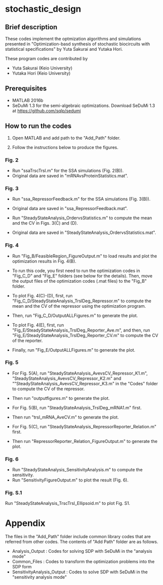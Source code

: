 # stochastic_design

## Brief description
These codes implement the optmization algorithms and simulations presented in "Optimization-basd synthesis of stochastic biocircuits with statistical specifications" by Yuta Sakurai and Yutaka Hori.

These program codes are contributed by 
 - Yuta Sakurai (Keio University)
 - Yutaka Hori (Keio University)

## Prerequisites
- MATLAB 2016b 
- SeDuMi 1.3 for the semi-algebraic optimizations. Download SeDuMi 1.3 at https://github.com/sqlp/sedumi

## How to run the codes

1. Open MATLAB and add path to the "Add_Path" folder. 

2. Follow the instructions below to produce the figures.

### Fig. 2
- Run "ssaTrscTrsl.m" for the SSA simulations (Fig. 2(B)).
- Original data are saved in "mRNAvsProteinStatistics.mat".

### Fig. 3
- Run "ssa_RepressorFeedback.m" for the SSA simulations (Fig. 3(B)).
- Original data are saved in "ssa_RepressorFeedback.mat".

- Run "SteadyStateAnalysis_OrdervsStatistics.m" to compute the mean and the CV in Figs. 3(C) and (D).
- Original data are saved in "SteadyStateAnalysis_OrdervsStatistics.mat".

### Fig. 4
- Run "Fig_B/FeasibleRegion_FigureOutput.m" to load results and plot the optimization results in Fig. 4(B).
- To run this code, you first need to run the optimization codes in "Fig_C_D" and "Fig_E" folders (see below for the details). Then, move the output files of the optimization codes (.mat files) to the "Fig_B" folder. 

- To plot Fig. 4(C)-(D), first, run "Fig_C_D/SteadyStateAnalysis_TrslDeg_Repressor.m" to compute the mean and the CV of the repressor using the optimization program.
- Then, run "Fig_C_D/OutputALLFigures.m" to generate the plot.

- To plot Fig. 4(E), first, run "Fig_E/SteadyStateAnalysis_TrslDeg_Reporter_Ave.m", and then, run "Fig_E/SteadyStateAnalysis_TrslDeg_Reporter_CV.m" to compute the CV of the reporter.
- Finally, run "Fig_E/OutputALLFigures.m" to generate the plot.

### Fig. 5
- For Fig. 5(A), run "SteadyStateAnalysis_AvevsCV_Repressor_K1.m", "SteadyStateAnalysis_AvevsCV_Repressor_K2.m" and ""SteadyStateAnalysis_AvevsCV_Repressor_K3.m" in the "Codes" folder to compute the CV of the repressor.
- Then run "outputfigures.m" to generate the plot.

- For Fig. 5(B), run "SteadyStateAnalysis_TrslDeg_mRNA1.m" first.
- Then run "trsl_mRNA_AveCV.m" to generate the plot.

- For Fig. 5(C), run "SteadyStateAnalysis_RepressorReporter_Relation.m" first.
- Then run "RepressorReporter_Relation_FigureOutput.m" to generate the plot.


### Fig. 6
- Run "SteadyStateAnalysis_SensitivityAnalysis.m" to compute the sensitivity. 
- Run "SensitivityFigureOutput.m" to plot the result (Fig. 6).

### Fig. S.1
Run "SteadyStateAnalysis_TrscTrsl_Ellipsoid.m" to plot Fig. S1.


# Appendix
The files in the "Add_Path" folder include common library codes that are referred from other codes.
The contents of "Add Path" folder are as follows.
- Analysis_Output : Codes for solving SDP with SeDuMi in the "analysis mode"
- Common_Files : Codes to transform the optimization problems into the SDP form
- SensitivityAnalysis_Output : Codes to solve SDP with SeDuMi in the "sensitivity analysis mode"




